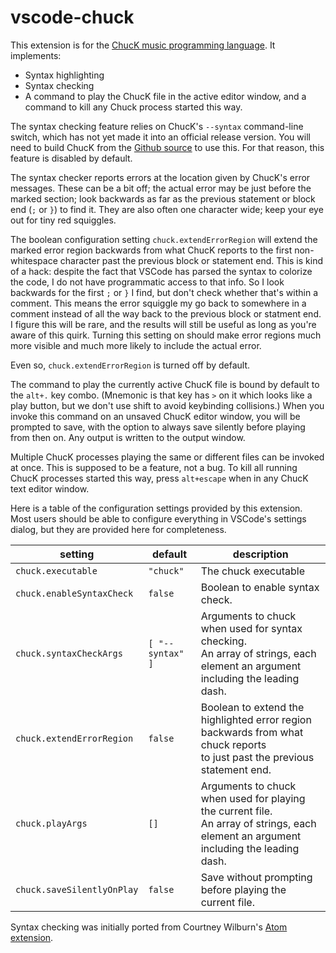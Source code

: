 <!-- markdownlint-disable MD033 -->
# vscode-chuck

This extension is for the [ChucK music programming language](http://chuck.cs.princeton.edu/). It implements:

* Syntax highlighting
* Syntax checking
* A command to play the ChucK file in the active editor window, and a command to
  kill any Chuck process started this way.

The syntax checking feature relies on  ChucK's `--syntax` command-line switch, which has
not yet made it into an official release version. You will need to build ChucK from the
[Github source](https://github.com/ccrma/chuck) to use this. For that reason, this
feature is disabled by default.

The syntax checker reports errors at the location given by ChucK's error messages. These
can be a bit off; the actual error may be just before the marked section; look backwards
as far as the previous statement or block end (`;` or `}`) to find it. They are also often
one character wide; keep your eye out for tiny red squiggles.

The boolean configuration setting `chuck.extendErrorRegion` will extend the marked error region
backwards from what ChucK reports to the first non-whitespace character past the previous block
or statement end. This is kind of a hack: despite the fact that VSCode has parsed the syntax to
colorize the code, I do not have programmatic access to that info. So I look backwards for the
first `;` or `}` I find, but don't check whether that's within a comment. This means the error
squiggle my go back to somewhere in a comment instead of all the way back to the previous block
or statment end. I figure this will be rare, and the results will still be useful as long as
you're aware of this quirk. Turning this setting on should make error regions much more visible
and much more likely to include the actual error.

Even so, `chuck.extendErrorRegion` is turned off by default.

The command to play the currently active ChucK file is bound by default to the `alt+.` key combo.
(Mnemonic is that key has `>` on it which looks like a play button, but we don't use shift to
avoid keybinding collisions.) When you invoke this command on an unsaved ChucK editor window,
you will be prompted to save, with the option to always save silently before playing from then on.
Any output is written to the output window.

Multiple ChucK processes playing the same or different files can be invoked at once.
This is supposed to be a feature, not a bug. To kill all running ChucK processes started
this way, press `alt+escape` when in any ChucK text editor window.

Here is a table of the configuration settings provided by this extension. Most users should
be able to configure everything in VSCode's settings dialog, but they are provided here for
completeness.

| setting                    | default          | description                                                                                                                               |
| -------------------------- | ---------------- | ----------------------------------------------------------------------------------------------------------------------------------------- |
| `chuck.executable`         | `"chuck"`        | The chuck executable                                                                                                                      |
| `chuck.enableSyntaxCheck`  | `false`          | Boolean to enable syntax check.                                                                                                           |
| `chuck.syntaxCheckArgs`    | `[ "--syntax" ]` | Arguments to chuck when used for syntax checking.<br />An array of strings, each element an argument including the leading dash.          |
| `chuck.extendErrorRegion`  | `false`          | Boolean to extend the highlighted error region backwards from what chuck reports<br /> to just past the previous statement end.           |
| `chuck.playArgs`           | `[]`             | Arguments to chuck when used for playing the current file.<br />An array of strings, each element an argument including the leading dash. |
| `chuck.saveSilentlyOnPlay` | `false`          | Save without prompting before playing the current file.                                                                                   |

Syntax checking was initially ported from Courtney Wilburn's [Atom extension](https://github.com/cjwilburn/language-chuck).
